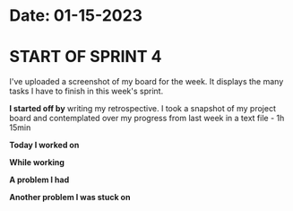 # Date: 01-15-2023

# START OF SPRINT 4

I've uploaded a screenshot of my board for the week. It displays the many tasks I have to finish in this week's sprint.

**I started off by** writing my retrospective. I took a snapshot of my project board and contemplated over my progress from last week in a text file - 1h 15min

**Today I worked on** 


**While working** 

**A problem I had** 

**Another problem I was stuck on**
